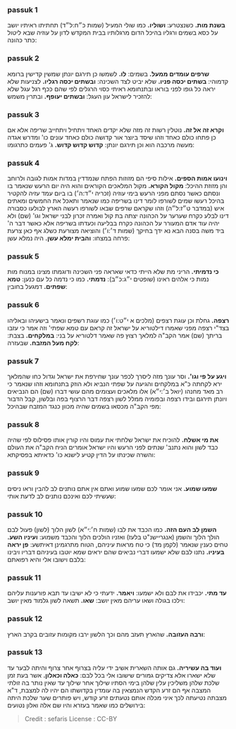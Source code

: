 
### passuk 1
<b>בשנת מות.</b> כשנצטרע:
<b>ושוליו.</b> כמו שולי המעיל (שמות כ״ח:ל״ד) תחתיתו ראיתיו יושב על כסא בשמים ורגליו בהיכל הדום מרגלותיו בבית המקדש לדון על עוזיה שבא ליטול כתר כהונה:

### passuk 2
<b>שרפים עומדים ממעל.</b> בשמים:
<b>לו.</b> לשמשו כן תירגם יונתן שמשין קדישין ברומא קדמוהי:
<b>בשתים יכסה פניו.</b> שלא יביט לצד השכינה:
<b>ובשתים יכסה רגליו.</b> לצניעות שלא יראה כל גופו לפני בוראו ובתנחומא ראיתי כסוי הרגלים לפי שהם ככף רגל עגל שלא להזכיר לישראל עון העגל:
<b>ובשתים יעופף.</b> ובתרין משמש:

### passuk 3
<b>וקרא זה אל זה.</b> נוטלין רשות זה מזה שלא יקדים האחד ויתחיל ויתחייב שריפה אלא אם כן פתחו כולם כאחד וזהו שיסד ביוצר אור קדושה כולם כאחד עונים כו' ומדרש אגדה מעשה מרכבה הוא וכן תירגם יונתן:
<b>קדוש קדוש קדוש.</b> ג' פעמים כתרגומו:

### passuk 4
<b>וינועו אמות הספים.</b> אילות סיפי הם מזוזות הפתח שנמדדין במדות אמות לגובה ולרוחב והן מזוזת ההיכל:
<b>מקול הקורא.</b> מקול המלאכים הקוראים והוא היה יום הרעש שנאמר בו ונסתם כאשר נסתם מפני הרעש בימי עוזיה (זכריה י״ד:ה׳) בו ביום עמד עזיה להקטיר בהיכל רעשו שמים לשורפו לומר דינו בשריפה כמו שנאמר ותאכל את החמשים ומאתים איש (במדבר ט״ז:ל״ה) וזהו שקראם שרפים שבאו לשורפו רעשה הארץ לבולעו כסבורה דינו לבלע כקרח שערער על הכהונה יצתה בת קול ואמרה זכרון לבני ישראל וגו' (שם) ולא יהיה עוד אדם המעורר על הכהונה כקרח בבליעה וכעדתו בשריפה אלא כאשר דבר ה' ביד משה בסנה הבא נא ידך בחיקך (שמות ד׳:ו׳) והוציאה מצורעת כשלג אף כאן צרעת פרחה במצחו:
<b>והבית ימלא עשן.</b> היה נמלא עשן:

### passuk 5
<b>כי נדמיתי.</b> הריני מת שלא הייתי כדאי שאראה פני השכינה ודוגמתו מצינו במנוח מות נמות כי אלהים ראינו (שופטים י״ג:כ״ב):
<b>נדמתי.</b> כמו כי נדמה כל עם כנען:
<b>טמא שפתים.</b> דמגעל בחובין:

### passuk 6
<b>רצפה.</b> גחלת וכן עוגת רצפים (מלכים א י״ט:ו׳) כמו עוגת רשפים ונאמר בישעיהו ובאליהו בצד"י רצפה מפני שאמרו דילטוריא על ישראל זה קראם עם טמא שפתי' וזה אמר כי עזבו בריתך (שם) אמר הקב"ה למלאך רצוץ פה שאמר דלטוריא על בני:
<b>במלקחים.</b> בצבת:
<b>לקח מעל המזבח.</b> שבעזרה:

### passuk 7
<b>ויגע על פי וגו'.</b> וסר עונך מזה ליסרך לכפר עונך שחירפת את ישראל וגדול כחו שהמלאך ירא לקחתה כ"א במלקחים והגיעה על שפתי הנביא ולא הוזק בתנחומא וזהו שנאמר כי רב מאד מחנהו (יואל ב׳:י״א) אלו מלאכים ועצומים מהם עושי דברו (שם) הם הנביאים ויונתן תירגם ובידו רצפה ובפומיה ממלל לשון רצפה דבר הרצוף בפה ובלשון, קבל הדבור מפי הקב"ה מכסאו בשמים שהיה מכוון כנגד המזבח שבהיכל:

### passuk 8
<b>את מי אשלח.</b> להוכיח את ישראל שלחתי את עמוס והיו קורין אותו פסילוס לפי שהיה כבד לשון והוא נתנב' שנתים לפני הרעש והיו ישראל אומרים הניח הקב"ה את העולם והשרה שכינתו על הדין קטיע לישנא כו' כדאיתא בפסיקתא:

### passuk 9
<b>שמעו שמוע.</b> אני אומר לכם שמעו שמוע ואתם אין אתם נותנים לב להבין וראו ניסים שעשיתי לכם ואינכם נותנים לב לדעת אותי:

### passuk 10
<b>השמן לב העם הזה.</b> כמו הכבד את לבו (שמות ח׳:י״א) לשון הלוך (לשון) פעול לבם הולך הלוך והשמן (אנגריישנ"ט בלעז) ואזניו הולכים הלוך והכבד משמוע:
<b>ועיניו השע.</b> טחים כענין שנאמר (לקמן מד) כי טח מראות עיניהם, הטוח מתרגמינן דאיתשע:
<b>פן יראה בעיניו.</b> נתנו לבם שלא ישמעו דברי נביאים שהם יראים שמא יוטבו בעיניהם דבריו ויבינו בלבם וישובו אלי והיא רפואתם:

### passuk 11
<b>עד מתי.</b> יכבידו את לבם ולא ישמעו:
<b>ויאמר.</b> ידעתי כי לא ישיבו עד תבא פורענות עליהם וילכו בגולה ושאו עריהם מאין יושב:
<b>שאו.</b> תשאה לשון גלמוד מאין יושב:

### passuk 12
<b>ורבה העזובה.</b> שהארץ תעזב מהם וכך הלשון ירבו מקומות עזובים בקרב הארץ:

### passuk 13
<b>ועוד בה עשיריה.</b> גם אותה השארית אשיב ידי עליה בצרוף אחר צרוף והיתה לבער עד שלא ישארו אלא צדיקים גמורים שישובו אלי בכל לבם:
<b>כאלה וכאלון.</b> אשר בעת זמן שלכת שלהן משליכין עלין שלהן בימי הסתיו שילוך אחר שילוך עד שאין נותר בה זולתי המצבה אף הם זרע הקדש הנמצאין בה עומדין בקדושתו הם יהיו לה למצבת, ד"א מצבתה נטיעתה לכך איני מכלה אותם נטעתים זרע קודש, ויש פותרים שער שלכת היתה בירושלים כמו שאמר בעזרא והיו שם אלה ואלון נטועים:

>Credit : sefaris
>License : CC-BY